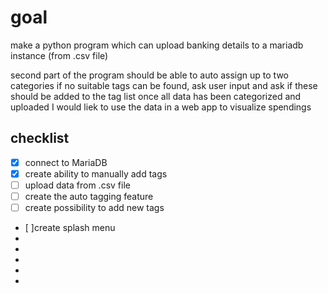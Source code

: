 # goal

make a python program which can upload banking details to a mariadb instance (from .csv file)


second part of the program should be able to auto assign up to two categories
if no suitable tags can be found, ask user input and ask if these should be added to the tag list
once all data has been categorized and uploaded I would liek to use the data in a web app to visualize spendings



## checklist
- [X] connect to MariaDB
- [X] create ability to manually add tags
- [ ] upload data from .csv file
- [ ] create the auto tagging feature
- [ ] create possibility to add new tags
- [ ]create splash menu
-
-
-
-
-
